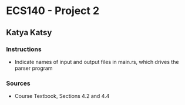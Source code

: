 # ECS140 - Project 2
## Katya Katsy

### Instructions
- Indicate names of input and output files in main.rs, which drives the parser program

### Sources
- Course Textbook, Sections 4.2 and 4.4
